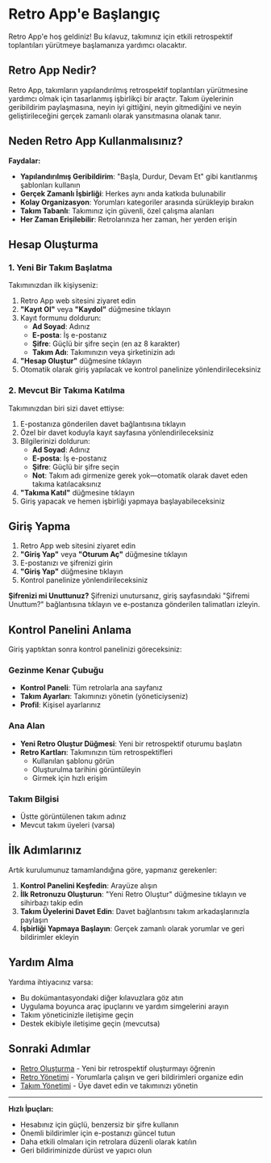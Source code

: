 # Retro App'e Başlangıç

Retro App'e hoş geldiniz! Bu kılavuz, takımınız için etkili retrospektif toplantıları yürütmeye başlamanıza yardımcı olacaktır.

## Retro App Nedir?

Retro App, takımların yapılandırılmış retrospektif toplantıları yürütmesine yardımcı olmak için tasarlanmış işbirlikçi bir araçtır. Takım üyelerinin geribildirim paylaşmasına, neyin iyi gittiğini, neyin gitmediğini ve neyin geliştirileceğini gerçek zamanlı olarak yansıtmasına olanak tanır.

## Neden Retro App Kullanmalısınız?

**Faydalar:**

- **Yapılandırılmış Geribildirim**: "Başla, Durdur, Devam Et" gibi kanıtlanmış şablonları kullanın
- **Gerçek Zamanlı İşbirliği**: Herkes aynı anda katkıda bulunabilir
- **Kolay Organizasyon**: Yorumları kategoriler arasında sürükleyip bırakın
- **Takım Tabanlı**: Takımınız için güvenli, özel çalışma alanları
- **Her Zaman Erişilebilir**: Retrolarınıza her zaman, her yerden erişin

## Hesap Oluşturma

### 1. Yeni Bir Takım Başlatma

Takımınızdan ilk kişiyseniz:

1. Retro App web sitesini ziyaret edin
2. **"Kayıt Ol"** veya **"Kaydol"** düğmesine tıklayın
3. Kayıt formunu doldurun:
    - **Ad Soyad**: Adınız
    - **E-posta**: İş e-postanız
    - **Şifre**: Güçlü bir şifre seçin (en az 8 karakter)
    - **Takım Adı**: Takımınızın veya şirketinizin adı
4. **"Hesap Oluştur"** düğmesine tıklayın
5. Otomatik olarak giriş yapılacak ve kontrol panelinize yönlendirileceksiniz

### 2. Mevcut Bir Takıma Katılma

Takımınızdan biri sizi davet ettiyse:

1. E-postanıza gönderilen davet bağlantısına tıklayın
2. Özel bir davet koduyla kayıt sayfasına yönlendirileceksiniz
3. Bilgilerinizi doldurun:
    - **Ad Soyad**: Adınız
    - **E-posta**: İş e-postanız
    - **Şifre**: Güçlü bir şifre seçin
    - **Not**: Takım adı girmenize gerek yok—otomatik olarak davet eden takıma katılacaksınız
4. **"Takıma Katıl"** düğmesine tıklayın
5. Giriş yapacak ve hemen işbirliği yapmaya başlayabileceksiniz

## Giriş Yapma

1. Retro App web sitesini ziyaret edin
2. **"Giriş Yap"** veya **"Oturum Aç"** düğmesine tıklayın
3. E-postanızı ve şifrenizi girin
4. **"Giriş Yap"** düğmesine tıklayın
5. Kontrol panelinize yönlendirileceksiniz

**Şifrenizi mi Unuttunuz?**
Şifrenizi unutursanız, giriş sayfasındaki "Şifremi Unuttum?" bağlantısına tıklayın ve e-postanıza gönderilen talimatları izleyin.

## Kontrol Panelini Anlama

Giriş yaptıktan sonra kontrol panelinizi göreceksiniz:

### Gezinme Kenar Çubuğu

- **Kontrol Paneli**: Tüm retrolarla ana sayfanız
- **Takım Ayarları**: Takımınızı yönetin (yöneticiyseniz)
- **Profil**: Kişisel ayarlarınız

### Ana Alan

- **Yeni Retro Oluştur Düğmesi**: Yeni bir retrospektif oturumu başlatın
- **Retro Kartları**: Takımınızın tüm retrospektifleri
    - Kullanılan şablonu görün
    - Oluşturulma tarihini görüntüleyin
    - Girmek için hızlı erişim

### Takım Bilgisi

- Üstte görüntülenen takım adınız
- Mevcut takım üyeleri (varsa)

## İlk Adımlarınız

Artık kurulumunuz tamamlandığına göre, yapmanız gerekenler:

1. **Kontrol Panelini Keşfedin**: Arayüze alışın
2. **İlk Retronuzu Oluşturun**: "Yeni Retro Oluştur" düğmesine tıklayın ve sihirbazı takip edin
3. **Takım Üyelerini Davet Edin**: Davet bağlantısını takım arkadaşlarınızla paylaşın
4. **İşbirliği Yapmaya Başlayın**: Gerçek zamanlı olarak yorumlar ve geri bildirimler ekleyin

## Yardım Alma

Yardıma ihtiyacınız varsa:

- Bu dokümantasyondaki diğer kılavuzlara göz atın
- Uygulama boyunca araç ipuçlarını ve yardım simgelerini arayın
- Takım yöneticinizle iletişime geçin
- Destek ekibiyle iletişime geçin (mevcutsa)

## Sonraki Adımlar

- [Retro Oluşturma](./02-retro-olusturma.md) - Yeni bir retrospektif oluşturmayı öğrenin
- [Retro Yönetimi](./03-retro-yonetimi.md) - Yorumlarla çalışın ve geri bildirimleri organize edin
- [Takım Yönetimi](./04-takim-yonetimi.md) - Üye davet edin ve takımınızı yönetin

---

**Hızlı İpuçları:**

- Hesabınız için güçlü, benzersiz bir şifre kullanın
- Önemli bildirimler için e-postanızı güncel tutun
- Daha etkili olmaları için retrolara düzenli olarak katılın
- Geri bildiriminizde dürüst ve yapıcı olun
